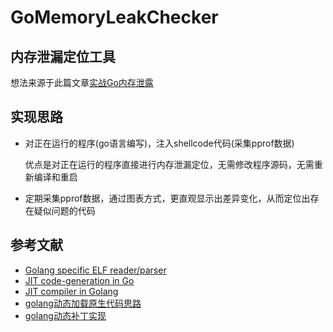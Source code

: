 # GoMemoryLeakChecker

## 内存泄漏定位工具

想法来源于此篇文章[实战Go内存泄露](https://segmentfault.com/a/1190000019222661)

## 实现思路
* 对正在运行的程序(go语言编写)，注入shellcode代码(采集pprof数据)
  
  优点是对正在运行的程序直接进行内存泄漏定位，无需修改程序源码，无需重新编译和重启

* 定期采集pprof数据，通过图表方式，更直观显示出差异变化，从而定位出存在疑似问题的代码


## 参考文献
* [Golang specific ELF reader/parser](https://github.com/sitano/goelf)
* [JIT code-generation in Go](https://github.com/nelhage/gojit)
* [JIT compiler in Golang](https://medium.com/kokster/writing-a-jit-compiler-in-golang-964b61295f)
* [golang动态加载原生代码思路](https://www.cnblogs.com/dearplain/p/8145985.html)
* [golang动态补丁实现](https://github.com/bouk/monkey)
